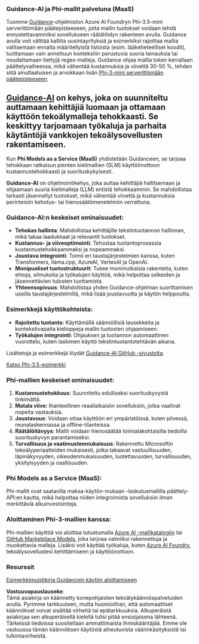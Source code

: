 ### Guidance-AI ja Phi-mallit palveluna (MaaS)
Tuomme [Guidance](https://github.com/guidance-ai/guidance)-ohjelmiston Azure AI Foundryn Phi-3.5-mini serverittömään päätepisteeseen, jotta mallin tuotokset voidaan tehdä ennustettavammiksi sovellukseen räätälöidyn rakenteen avulla. Guidance avulla voit välttää kalliita uusintayrityksiä ja esimerkiksi rajoittaa mallia valitsemaan ennalta määritellyistä listoista (esim. lääketieteelliset koodit), tuottamaan vain annettuun kontekstiin perustuvia suoria lainauksia tai noudattamaan tiettyjä regex-malleja. Guidance ohjaa mallia token kerrallaan päättelyvaiheessa, mikä vähentää kustannuksia ja viivettä 30-50 %, tehden siitä ainutlaatuisen ja arvokkaan lisän [Phi-3-mini serverittömään päätepisteeseen](https://aka.ms/try-phi3.5mini).

## [**Guidance-AI**](https://github.com/guidance-ai/guidance) on kehys, joka on suunniteltu auttamaan kehittäjiä luomaan ja ottamaan käyttöön tekoälymalleja tehokkaasti. Se keskittyy tarjoamaan työkaluja ja parhaita käytäntöjä vankkojen tekoälysovellusten rakentamiseen.

Kun **Phi Models as a Service (MaaS)** yhdistetään Guidanceen, se tarjoaa tehokkaan ratkaisun pienten kielimallien (SLM) käyttöönottoon kustannustehokkaasti ja suorituskykyisesti.

**Guidance-AI** on ohjelmointikehys, joka auttaa kehittäjiä hallitsemaan ja ohjaamaan suuria kielimalleja (LLM) entistä tehokkaammin. Se mahdollistaa tarkasti jäsennellyt tuotokset, mikä vähentää viivettä ja kustannuksia perinteisiin kehotus- tai hienosäätömenetelmiin verrattuna.

### Guidance-AI:n keskeiset ominaisuudet:
- **Tehokas hallinta**: Mahdollistaa kehittäjille tekstintuotannon hallinnan, mikä takaa laadukkaat ja relevantit tuotokset.
- **Kustannus- ja viiveoptimointi**: Tehostaa tuotantoprosessia kustannustehokkaammaksi ja nopeammaksi.
- **Joustava integrointi**: Toimii eri taustajärjestelmien kanssa, kuten Transformers, llama.cpp, AzureAI, VertexAI ja OpenAI.
- **Monipuoliset tuotostruktuurit**: Tukee monimutkaisia rakenteita, kuten ehtoja, silmukoita ja työkalujen käyttöä, mikä helpottaa selkeiden ja jäsennettävien tulosten tuottamista.
- **Yhteensopivuus**: Mahdollistaa yhden Guidance-ohjelman suorittamisen useilla taustajärjestelmillä, mikä lisää joustavuutta ja käytön helppoutta.

### Esimerkkejä käyttökohteista:
- **Rajoitettu tuotanto**: Käyttämällä säännöllisiä lausekkeita ja kontekstivapaita kielioppeja mallin tuotosten ohjaamiseen.
- **Työkalujen integrointi**: Ohjauksen ja tuotannon automaattinen vuorottelu, kuten laskimen käyttö tekstintuotantotehtävän aikana.

Lisätietoja ja esimerkkejä löydät [Guidance-AI GitHub -sivustolta](https://github.com/guidance-ai/guidance).

[Katso Phi-3.5-esimerkki](../../../../../code/01.Introduce/guidance.ipynb)

### Phi-mallien keskeiset ominaisuudet:
1. **Kustannustehokkuus**: Suunniteltu edulliseksi suorituskyvystä tinkimättä.
2. **Matala viive**: Ihanteellinen reaaliaikaisiin sovelluksiin, jotka vaativat nopeita vastauksia.
3. **Joustavuus**: Voidaan ottaa käyttöön eri ympäristöissä, kuten pilvessä, reunalaskennassa ja offline-tilanteissa.
4. **Räätälöitävyys**: Mallit voidaan hienosäätää toimialakohtaisilla tiedoilla suorituskyvyn parantamiseksi.
5. **Turvallisuus ja vaatimustenmukaisuus**: Rakennettu Microsoftin tekoälyperiaatteiden mukaisesti, jotka takaavat vastuullisuuden, läpinäkyvyyden, oikeudenmukaisuuden, luotettavuuden, turvallisuuden, yksityisyyden ja osallisuuden.

### Phi Models as a Service (MaaS):
Phi-mallit ovat saatavilla maksa-käytön-mukaan -laskutusmallilla päättely-API:en kautta, mikä helpottaa niiden integroimista sovelluksiin ilman merkittäviä alkuinvestointeja.

### Aloittaminen Phi-3-mallien kanssa:
Phi-mallien käyttöä voi aloittaa tutustumalla [Azure AI -mallikatalogiin](https://ai.azure.com/explore/models) tai [GitHub Marketplace Models](https://github.com/marketplace/models), joka tarjoaa valmiiksi rakennettuja ja muokattavia malleja. Lisäksi voit käyttää työkaluja, kuten [Azure AI Foundry](https://ai.azure.com), tekoälysovellustesi kehittämiseen ja käyttöönottoon.

### Resurssit
[Esimerkkimuistikirja Guidancein käytön aloittamiseen](../../../../../code/01.Introduce/guidance.ipynb)

**Vastuuvapauslauseke**:  
Tämä asiakirja on käännetty konepohjaisten tekoälykäännöspalveluiden avulla. Pyrimme tarkkuuteen, mutta huomioithan, että automaattiset käännökset voivat sisältää virheitä tai epätarkkuuksia. Alkuperäistä asiakirjaa sen alkuperäisellä kielellä tulisi pitää ensisijaisena lähteenä. Tärkeissä tiedoissa suositellaan ammattimaista ihmiskääntäjää. Emme ole vastuussa tämän käännöksen käytöstä aiheutuvista väärinkäsityksistä tai tulkintavirheistä.